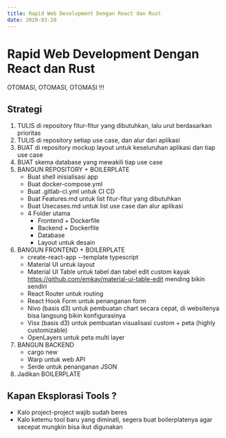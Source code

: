```yaml
---
title: Rapid Web Development Dengan React dan Rust
date: 2020-03-20
---
```

# Rapid Web Development Dengan React dan Rust

OTOMASI, OTOMASI, OTOMASI !!!

## Strategi
1. TULIS di repository fitur-fitur yang dibutuhkan, lalu urut berdasarkan prioritas
2. TULIS di repository setiap use case, dan alur dari aplikasi 
3. BUAT di repository mockup layout untuk keseluruhan aplikasi dan tiap use case
4. BUAT skema database yang mewakili tiap use case
5. BANGUN REPOSITORY + BOILERPLATE
   - Buat shell inisialisasi app
   - Buat docker-compose.yml
   - Buat .gitlab-ci.yml untuk CI CD
   - Buat Features.md untuk list fitur-fitur yang dibutuhkan
   - Buat Usecases.md untuk list use case dan alur aplikasi
   - 4 Folder utama
     - Frontend + Dockerfile
     - Backend + Dockerfile
     - Database
     - Layout untuk desain
6. BANGUN FRONTEND + BOILERPLATE
   - create-react-app --template typescript
   - Material UI untuk layout 
   - Material UI Table untuk tabel dan tabel edit custom kayak https://github.com/emkay/material-ui-table-edit mending bikin sendiri
   - React Router untuk routing
   - React Hook Form untuk penanganan form
   - Nivo (basis d3) untuk pembuatan chart secara cepat, di websitenya bisa langsung bikin konfigurasinya
   - Visx (basis d3) untuk pembuatan visualisasi custom + peta (highly customizable)
   - OpenLayers untuk peta multi layer
7. BANGUN BACKEND
   - cargo new
   - Warp untuk web API
   - Serde untuk penanganan JSON 
8. Jadikan BOILERPLATE

## Kapan Eksplorasi Tools ?
- Kalo project-project wajib sudah beres
- Kalo ketemu tool baru yang diminati, segera buat boilerplatenya agar secepat mungkin bisa ikut digunakan
